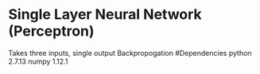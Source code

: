 # Single Layer Neural Network (Perceptron)
Takes three inputs, single output
Backpropogation
#Dependencies 
python                    2.7.13 
numpy                     1.12.1 
